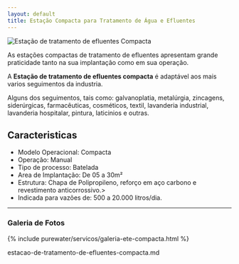 ```yaml
---
layout: default
title: Estação Compacta para Tratamento de Água e Efluentes
---
```


<img class="img-responsive pull-right" style="max-width: 75%;" src="../../website/images/Estação-tratamento-efluentes-compacta.jpg" alt="Estação de tratamento de efluentes Compacta">

<p class="lead">As estações compactas de tratamento de efluentes apresentam grande praticidade tanto na sua implantação como em sua operação.</p> 

<p class="lead">A <strong>Estação de tratamento de efluentes compacta</strong> é adaptável aos mais varios seguimentos da industria.</p>

<p class="lead">Alguns dos seguimentos, tais como: galvanoplatia, metalúrgia, zincagens, siderúrgicas, farmacêuticas, cosméticos, textil, lavanderia industrial, lavanderia hospitalar, pintura, laticinios e outras.</p>


## Caracteristicas

- Modelo Operacional: Compacta
- Operação: Manual
- Tipo de processo: Batelada
- Area de Implantação: De 05 a 30m²
- Estrutura: Chapa de Polipropileno, reforço em aço carbono e revestimento anticorrossivo.>
- Indicada para vazões de: 500 a 20.000 litros/dia.

---

### Galeria de Fotos

{% include purewater/servicos/galeria-ete-compacta.html %}

estacao-de-tratamento-de-efluentes-compacta.md
